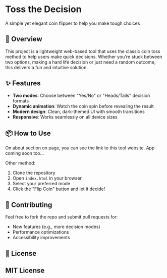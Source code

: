 
# Toss the Decision  
A simple yet elegant coin flipper to help you make tough choices  

## 🚀 Overview  
This project is a lightweight web-based tool that uses the classic coin toss method to help users make quick decisions. Whether you're stuck between two options, making a hard life decision or just need a random outcome, this delivers a fun and intuitive solution.  

## ✨ Features  
- **Two modes**: Choose between "Yes/No" or "Heads/Tails" decision formats  
- **Dynamic animation**: Watch the coin spin before revealing the result  
- **Modern design**: Clean, dark-themed UI with smooth transitions  
- **Responsive**: Works seamlessly on all device sizes  

## 📦 How to Use  

On about section on page, you can see the link to this tool website.
App coming soon too...

Other method:
1. Clone the repository  
2. Open `index.html` in your browser  
3. Select your preferred mode  
4. Click the "Flip Coin" button and let it decide!  

## 🤝 Contributing  
Feel free to fork the repo and submit pull requests for:  
- New features (e.g., more decision modes)  
- Performance optimizations  
- Accessibility improvements  

## 📄 License  
MIT License 
---
